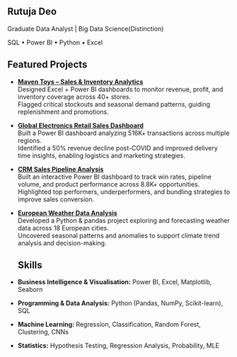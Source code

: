 ## Rutuja Deo


Graduate Data Analyst | Big Data Science(Distinction) 

SQL • Power BI • Python • Excel



## Featured Projects


- [**Maven Toys – Sales & Inventory Analytics**](https://github.com/rutujads-1/Maven-Toys-Sales-Inventory-Analytics)  
  Designed Excel + Power BI dashboards to monitor revenue, profit, and inventory coverage across 40+ stores.  
  Flagged critical stockouts and seasonal demand patterns, guiding replenishment and promotions.
  
- [**Global Electronics Retail Sales Dashboard**](https://github.com/rutujads-1/Global-Electronics-Retail-Sales-2016-2021)  
  Built a Power BI dashboard analyzing 516K+ transactions across multiple regions.  
  Identified a 50% revenue decline post-COVID and improved delivery time insights, enabling logistics and marketing strategies.  

- [**CRM Sales Pipeline Analysis**](https://github.com/rutujads-1/CRM-Sales-Dashboard)  
  Built an interactive Power BI dashboard to track win rates, pipeline volume, and product performance across 8.8K+ opportunities.  
  Highlighted top performers, underperformers, and bundling strategies to improve sales conversion.  

- [**European Weather Data Analysis**](https://github.com/rutujads-1/europe-weather-analysis-ml)  
  Developed a Python & pandas project exploring and forecasting weather data across 18 European cities.  
  Uncovered seasonal patterns and anomalies to support climate trend analysis and decision-making.


  ## Skills  

- **Business Intelligence & Visualisation:** Power BI, Excel, Matplotlib, Seaborn
  
- **Programming & Data Analysis:** Python (Pandas, NumPy, Scikit-learn), SQL

- **Machine Learning:** Regression, Classification, Random Forest, Clustering, CNNs
   
- **Statistics:** Hypothesis Testing, Regression Analysis, Probability, MLE  





